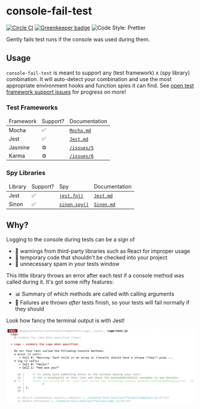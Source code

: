 # console-fail-test

[![Circle CI](https://circleci.com/gh/Codecademy/console-fail-test.svg?style=svg)](https://circleci.com/gh/Codecademy/console-fail-test) [![Greenkeeper badge](https://badges.greenkeeper.io/Codecademy/console-fail-test.svg)](https://greenkeeper.io/)
![Code Style: Prettier](https://img.shields.io/badge/code_style-prettier-14cc21.svg)

Gently fails test runs if the console was used during them.

## Usage

`console-fail-test` is meant to support any (test framework) x (spy library) combination.
It will auto-detect your combination and use the most appropriate environment hooks and function spies it can find.
See [open test framework support issues](https://github.com/RyzacInc/console-fail-test/issues?q=is%3Aissue+is%3Aopen+label%3A%22test+framework+support%22) for progress on more!

### Test Frameworks

<table>
  <thead>
    <tr>
      <td>Framework</td>
      <td>Support?</td>
      <td>Documentation</td>
    </tr>
  </thead>
  <tbody>
    <tr>
      <td>Mocha</td>
      <td>
        <span aria-label="supported" role="img">✅️</span>
      </td>
      <td>
        <a href="./docs/Mocha.md">
          <code>Mocha.md</code>
        </a>
      </td>
    </tr>
    <tr>
      <td>Jest</td>
      <td>
        <span aria-label="supported" role="img">✅️</span>
      </td>
      <td>
        <a href="./docs/Jest.md">
          <code>Jest.md</code>
        </a>
      </td>
    </tr>
    <tr>
      <td>Jasmine</td>
      <td>
        <span aria-label="not yet supported" role="img">⚙️</span>
      </td>
      <td>
        <a href="https://github.com/RyzacInc/console-fail-test/issues/5">
          <code>/issues/5</code>
        </a>
      </td>
    </tr>
    <tr>
      <td>Karma</td>
      <td>
        <span aria-label="not yet supported" role="img">⚙️</span>
      </td>
      <td>
        <a href="https://github.com/RyzacInc/console-fail-test/issues/6">
          <code>/issues/6</code>
        </a>
      </td>
    </tr>
  </tbody>
</table>

### Spy Libraries

<table>
  <thead>
    <tr>
      <td>Library</td>
      <td>Support?</td>
      <td>Spy</td>
      <td>Documentation</td>
    </tr>
  </thead>
  <tbody>
    <tr>
      <td>Jest</td>
      <td>
        <span aria-label="supported" role="img">✅️</span>
      </td>
      <td>
        <a href="https://jestjs.io/docs/en/mock-functions.html">
          <code>jest.fn()</code>
        </a>
      </td>
      <td>
        <a href="./docs/Jest.md">
          <code>Jest.md</code>
        </a>
      </td>
    </tr>
    <tr>
      <td>Sinon</td>
      <td>
        <span aria-label="supported" role="img">✅️</span>
      </td>
      <td>
        <a href="https://sinonjs.org/releases/latest/spies">
          <code>sinon.spy()</code>
        </a>
      </td>
      <td>
        <a href="./docs/Sinon.md">
          <code>Sinon.md</code>
        </a>
      </td>
    </tr>
  </tbody>
</table>

## Why?

Logging to the console during tests can be a sign of

-   🚫 warnings from third-party libraries such as React for improper usage
-   🤕 temporary code that shouldn't be checked into your project
-   📢 unnecessary spam in your tests window

This little library throws an error after each test if a console method was called during it.
It's got some nifty features:

-   📊 Summary of which methods are called with calling arguments
-   🛫 Failures are thrown _after_ tests finish, so your tests will fail normally if they should

Look how fancy the terminal output is with Jest!

![Terminal output showing details on each console call failing a test](./images/sample.png)
